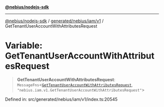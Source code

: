 [**@nebius/nodejs-sdk**](../../../../../README.md)

***

[@nebius/nodejs-sdk](../../../../../README.md) / [generated/nebius/iam/v1](../README.md) / GetTenantUserAccountWithAttributesRequest

# Variable: GetTenantUserAccountWithAttributesRequest

> **GetTenantUserAccountWithAttributesRequest**: `MessageFns`\<[`GetTenantUserAccountWithAttributesRequest`](../interfaces/GetTenantUserAccountWithAttributesRequest.md), `"nebius.iam.v1.GetTenantUserAccountWithAttributesRequest"`\>

Defined in: src/generated/nebius/iam/v1/index.ts:20545
